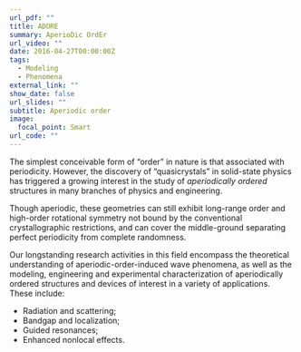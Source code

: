 ```yaml
---
url_pdf: ""
title: ADORE
summary: AperioDic OrdEr
url_video: ""
date: 2016-04-27T00:00:00Z
tags:
  - Modeling
  - Phenomena
external_link: ""
show_date: false
url_slides: ""
subtitle: Aperiodic order
image:
  focal_point: Smart
url_code: ""
---
```


The simplest conceivable form of “order” in nature is that associated with periodicity. However, the discovery of “quasicrystals” in solid-state physics has triggered a growing interest in the study of *aperiodically ordered* structures in many branches of physics and engineering.

Though aperiodic, these geometries can still exhibit long-range order and high-order rotational symmetry not bound by the conventional crystallographic restrictions, and can cover the middle-ground separating perfect periodicity from complete randomness.

Our longstanding research activities in this field encompass the theoretical understanding of aperiodic-order-induced wave phenomena, as well as the modeling, engineering and experimental characterization of aperiodically ordered structures and devices of interest in a variety of applications. These include:
- Radiation and scattering;
- Bandgap and localization;
- Guided resonances;
- Enhanced nonlocal effects.
